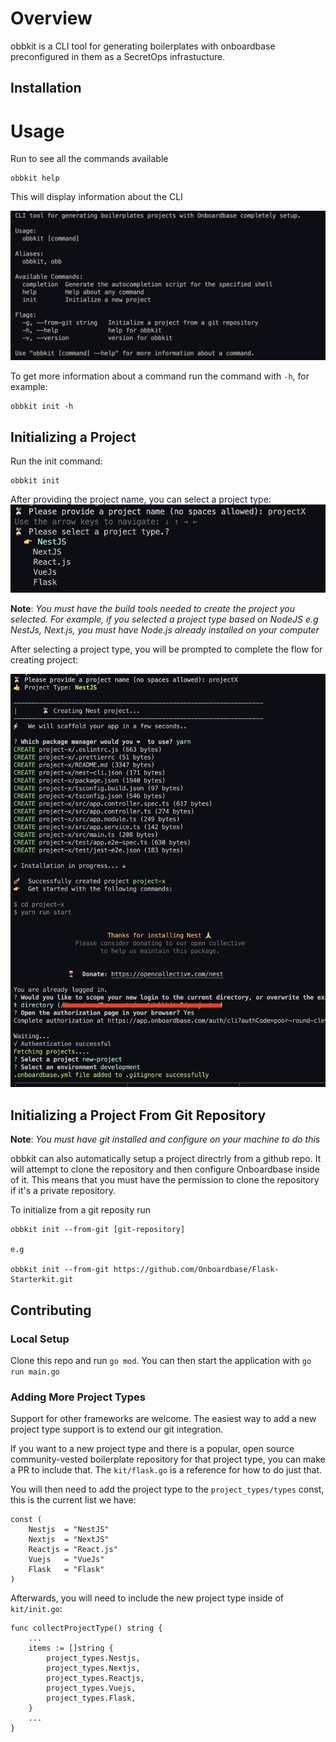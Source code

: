# Overview
obbkit is a CLI tool for generating boilerplates with onboardbase preconfigured in them as a SecretOps infrastucture.

## Installation

# Usage
Run to see all the commands available
```
obbkit help
```

This will display information about the CLI

![alt obb help](./docs/images/obbkit_help.png)

To get more information about a command run the command with `-h`, for example:
```
obbkit init -h
```

## Initializing a Project
Run the init command:
```
obbkit init
```
After providing the project name, you can select a project type:
![alt Init](./docs/images/obb_init.png)

**Note**: *You must have the build tools needed to create the project you selected. For example, if you selected a project type based on NodeJS e.g NestJs, Next.js, you must have Node.js already installed on your computer*

After selecting a project type, you will be prompted to complete the flow for creating project:

![alt Init](./docs/images/init_project.png)

## Initializing a Project From Git Repository
**Note**: *You must have git installed and configure on your machine to do this*

obbkit can also automatically setup a project directrly from a github repo. It will attempt to clone the repository and then configure Onboardbase inside of it. This means that you must have the permission to clone the repository if it's a private repository.

To initialize from a git reposity run
```
obbkit init --from-git [git-repository]

e.g

obbkit init --from-git https://github.com/Onboardbase/Flask-Starterkit.git
```

## Contributing

### Local Setup
Clone this repo and run `go mod`. You can then start the application with `go run main.go`

### Adding More Project Types

Support for other frameworks are welcome. The easiest way to add a new project type support is to extend our git integration.

If you want to a new project type and there is a popular, open source community-vested boilerplate repository for that project type, you can make a PR to include that. The `kit/flask.go` is a reference for how to do just that.

You will then need to add the project type to the `project_types/types` const, this is the current list we have:
```
const (
	Nestjs  = "NestJS"
	Nextjs  = "NextJS"
	Reactjs = "React.js"
	Vuejs   = "VueJs"
	Flask   = "Flask"
)
```

Afterwards, you will need to include the new project type inside of `kit/init.go`:
```
func collectProjectType() string {
    ...
	items := []string {
		project_types.Nestjs,
		project_types.Nextjs,
		project_types.Reactjs,
		project_types.Vuejs,
		project_types.Flask,
	}
    ...
}

```
